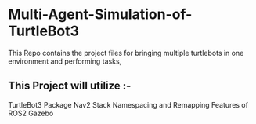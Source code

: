# Multi-Agent-Simulation-of-TurtleBot3
This Repo contains the project files for bringing multiple turtlebots in one environment and performing tasks,

## This Project will utilize :-
TurtleBot3 Package
Nav2 Stack
Namespacing and Remapping Features of ROS2
Gazebo
